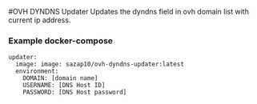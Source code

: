 #OVH DYNDNS Updater
Updates the dyndns field in ovh domain list with current ip address.

### Example docker-compose
```
updater:
  image: image: sazap10/ovh-dyndns-updater:latest
  environment:
    DOMAIN: [domain name]
    USERNAME: [DNS Host ID]
    PASSWORD: [DNS Host password]
```


